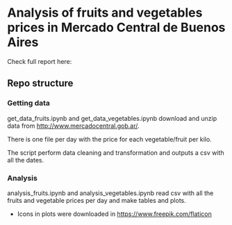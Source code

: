 # Analysis of fruits and vegetables prices in Mercado Central de Buenos Aires

Check full report here: 

## Repo structure
### Getting data
get_data_fruits.ipynb and get_data_vegetables.ipynb download and unzip data from http://www.mercadocentral.gob.ar/.

There is one file per day with the price for each vegetable/fruit per kilo.

The script perform data cleaning and transformation and outputs a csv with all the dates. 

### Analysis
analysis_fruits.ipynb and analysis_vegetables.ipynb read csv with all the fruits and vegetable prices per day and make
tables and plots.

* Icons in plots were downloaded in https://www.freepik.com/flaticon
